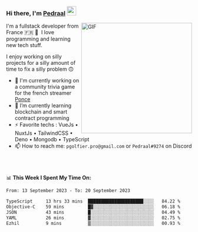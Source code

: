 ### Hi there, I'm <a href="https://pedraal.dev" target="_blank">Pedraal</a> <img src="https://media.giphy.com/media/hvRJCLFzcasrR4ia7z/giphy.gif" width="25px">
<img align="right" alt="GIF" src="https://pedraal.dev/avatar.png" width="300" height="300" />

I'm a fullstack developer from France 🇫🇷 🥖 &nbsp;I love programming and learning new
tech stuff.

I enjoy working on silly projects for a silly amount of time to fix a silly problem 🙃

- 🔭  I'm currently working on a community trivia game for the french streamer <a href="https://twitch.tv/ponce" target="_blank">Ponce</a>
- 🌱 I’m currently learning blockchain and smart contract programming
- ⚡ Favorite techs : VueJs &bull; NuxtJs &bull; TailwindCSS &bull; Deno &bull; Mongodb &bull; TypeScript
- 📫 How to reach me: `pgolfier.pro@gmail.com` or `Pedraal#9274` on Discord

<br>
<br>

📊 **This Week I Spent My Time On:**
<!--START_SECTION:waka-->

```txt
From: 13 September 2023 - To: 20 September 2023

TypeScript     13 hrs 33 mins  █████████████████████░░░░   84.22 %
Objective-C    59 mins         █▓░░░░░░░░░░░░░░░░░░░░░░░   06.18 %
JSON           43 mins         █░░░░░░░░░░░░░░░░░░░░░░░░   04.49 %
YAML           26 mins         ▓░░░░░░░░░░░░░░░░░░░░░░░░   02.75 %
Ezhil          9 mins          ▒░░░░░░░░░░░░░░░░░░░░░░░░   00.93 %
```

<!--END_SECTION:waka-->
